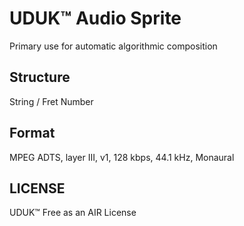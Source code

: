 # UDUK™ Audio Sprite
Primary use for automatic algorithmic composition

## Structure
String / Fret Number

## Format
MPEG ADTS, layer III, v1, 128 kbps, 44.1 kHz, Monaural

## LICENSE
UDUK™ Free as an AIR License
